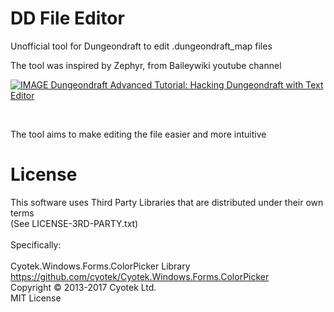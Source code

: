 # DD File Editor

Unofficial tool for Dungeondraft to edit .dungeondraft_map files<br>

The tool was inspired by Zephyr, from Baileywiki youtube channel


[![IMAGE Dungeondraft Advanced Tutorial: Hacking Dungeondraft with Text Editor](https://img.youtube.com/vi/JAGKi0A7DJI/0.jpg)](https://www.youtube.com/watch?v=JAGKi0A7DJI)

<br>

The tool aims to make editing the file easier and more intuitive

# License

This software uses Third Party Libraries that are distributed under their own terms<br>
(See LICENSE-3RD-PARTY.txt)<br>
<br>
Specifically:<br>
<br>
Cyotek.Windows.Forms.ColorPicker Library<br>
https://github.com/cyotek/Cyotek.Windows.Forms.ColorPicker<br>
Copyright © 2013-2017 Cyotek Ltd.<br>
MIT License<br>
